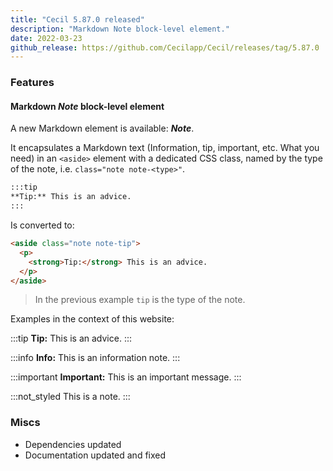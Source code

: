 ```yaml
---
title: "Cecil 5.87.0 released"
description: "Markdown Note block-level element."
date: 2022-03-23
github_release: https://github.com/Cecilapp/Cecil/releases/tag/5.87.0
---
```


### Features

#### Markdown _Note_ block-level element

A new Markdown element is available: **_Note_**.

It encapsulates a Markdown text (Information, tip, important, etc. What you need) in an `<aside>` element with a dedicated CSS class, named by the type of the note, i.e. `class="note note-<type>"`.

```markdown
:::tip
**Tip:** This is an advice.
:::
```

Is converted to:

```html
<aside class="note note-tip">
  <p>
    <strong>Tip:</strong> This is an advice.
  </p>
</aside>
```

> In the previous example `tip` is the type of the note.

Examples in the context of this website:

:::tip
**Tip:** This is an advice.
:::

:::info
**Info:** This is an information note.
:::

:::important
**Important:** This is an important message.
:::

:::not_styled
This is a note.
:::

### Miscs

- Dependencies updated
- Documentation updated and fixed
